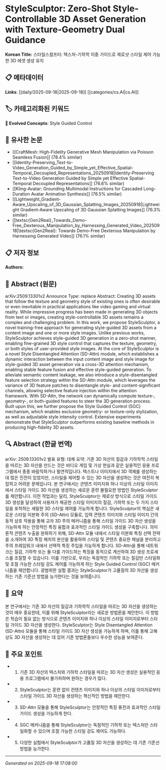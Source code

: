 
# StyleSculptor: Zero-Shot Style-Controllable 3D Asset Generation with Texture-Geometry Dual Guidance

**Korean Title:** 스타일스컬프터: 텍스처-기하학 이중 가이드로 제로샷 스타일 제어 가능한 3D 에셋 생성 유지

## 📋 메타데이터

**Links**: [[daily/2025-09-18|2025-09-18]] [[categories/cs.AI|cs.AI]]

## 🏷️ 카테고리화된 키워드
**🚀 Evolved Concepts**: Style Guided Control

## 🔗 유사한 논문
- [[CraftMesh: High-Fidelity Generative Mesh Manipulation via Poisson Seamless Fusion]] (78.4% similar)
- [[Identity-Preserving_Text-to-Video_Generation_Guided_by_Simple_yet_Effective_Spatial-Temporal_Decoupled_Representations_20250918|Identity-Preserving Text-to-Video Generation Guided by Simple yet Effective Spatial-Temporal Decoupled Representations]] (76.6% similar)
- [[Kling-Avatar: Grounding Multimodal Instructions for Cascaded Long-Duration Avatar Animation Synthesis]] (76.5% similar)
- [[Lightweight_Gradient-Aware_Upscaling_of_3D_Gaussian_Splatting_Images_20250918|Lightweight Gradient-Aware Upscaling of 3D Gaussian Splatting Images]] (76.3% similar)
- [[textsc{Gen2Real}_Towards_Demo-Free_Dexterous_Manipulation_by_Harnessing_Generated_Video_20250918|\textsc{Gen2Real}: Towards Demo-Free Dexterous Manipulation by Harnessing Generated Video]] (76.1% similar)

## 📋 저자 정보

**Authors:** 

## 📄 Abstract (원문)

arXiv:2509.13301v2 Announce Type: replace 
Abstract: Creating 3D assets that follow the texture and geometry style of existing ones is often desirable or even inevitable in practical applications like video gaming and virtual reality. While impressive progress has been made in generating 3D objects from text or images, creating style-controllable 3D assets remains a complex and challenging problem. In this work, we propose StyleSculptor, a novel training-free approach for generating style-guided 3D assets from a content image and one or more style images. Unlike previous works, StyleSculptor achieves style-guided 3D generation in a zero-shot manner, enabling fine-grained 3D style control that captures the texture, geometry, or both styles of user-provided style images. At the core of StyleSculptor is a novel Style Disentangled Attention (SD-Attn) module, which establishes a dynamic interaction between the input content image and style image for style-guided 3D asset generation via a cross-3D attention mechanism, enabling stable feature fusion and effective style-guided generation. To alleviate semantic content leakage, we also introduce a style-disentangled feature selection strategy within the SD-Attn module, which leverages the variance of 3D feature patches to disentangle style- and content-significant channels, allowing selective feature injection within the attention framework. With SD-Attn, the network can dynamically compute texture-, geometry-, or both-guided features to steer the 3D generation process. Built upon this, we further propose the Style Guided Control (SGC) mechanism, which enables exclusive geometry- or texture-only stylization, as well as adjustable style intensity control. Extensive experiments demonstrate that StyleSculptor outperforms existing baseline methods in producing high-fidelity 3D assets.

## 🔍 Abstract (한글 번역)

arXiv: 2509.13301v2 발표 유형: 대체
요약: 기존 3D 자산의 질감과 기하학적 스타일을 따르는 3D 자산을 만드는 것은 비디오 게임 및 가상 현실과 같은 실용적인 응용 프로그램에서 종종 바람직하거나 필연적입니다. 텍스트나 이미지에서 3D 객체를 생성하는 데 많은 진전이 있었지만, 스타일을 제어할 수 있는 3D 자산을 생성하는 것은 여전히 복잡하고 어려운 문제입니다. 본 연구에서는 콘텐츠 이미지와 하나 이상의 스타일 이미지에서 스타일 가이드 3D 자산을 생성하는 새로운 훈련 불필요한 방법인 StyleSculptor를 제안합니다. 이전 작업과는 달리, StyleSculptor는 제로샷 방식으로 스타일 가이드 3D 생성을 달성하여 사용자가 제공한 스타일 이미지의 질감, 기하학 또는 두 가지 스타일을 포착하는 세밀한 3D 스타일 제어를 가능하게 합니다. StyleSculptor의 핵심은 새로운 스타일 이분화 주의 (SD-Attn) 모듈로, 입력 콘텐츠 이미지와 스타일 이미지 간의 동적 상호 작용을 통해 교차 3D 주의 메커니즘을 통해 스타일 가이드 3D 자산 생성을 가능하게 하는 안정적인 특징 융합과 효과적인 스타일 가이드 생성을 구축합니다. 의미론적 콘텐츠 누출을 완화하기 위해, SD-Attn 모듈 내에서 스타일 이분화 특징 선택 전략을 소개하여 3D 특징 패치의 분산을 활용하여 스타일 및 콘텐츠 중요한 채널을 분리하고 주의 프레임워크 내에서 선택적 특징 주입을 가능하게 합니다. SD-Attn을 통해 네트워크는 질감, 기하학 또는 둘 다를 가이드하는 특징을 동적으로 계산하여 3D 생성 프로세스를 조절할 수 있습니다. 이를 기반으로, 우리는 독점적인 기하학 또는 질감만 스타일화 및 조절 가능한 스타일 강도 제어를 가능하게 하는 Style Guided Control (SGC) 메커니즘을 제안합니다. 광범위한 실험 결과는 StyleSculptor가 고품질의 3D 자산을 생성하는 기존 기준선 방법을 능가한다는 것을 보여줍니다.

## 📝 요약

본 연구에서는 기존 3D 자산의 질감과 기하학적 스타일을 따르는 3D 자산을 생성하는 것이 매우 중요한데, 이를 위해 StyleSculptor라는 새로운 방법론을 제안한다. 이 방법은 학습이 필요 없는 방식으로 콘텐츠 이미지와 하나 이상의 스타일 이미지로부터 스타일 가이드 3D 자산을 생성한다. StyleSculptor는 Style Disentangled Attention (SD-Attn) 모듈을 통해 스타일 가이드 3D 자산 생성을 가능하게 하며, 이를 통해 고해상도 3D 자산을 생성하는 데 있어 기존 방법론들보다 우수한 성능을 보여준다.

## 🎯 주요 포인트

- 1. 기존 3D 자산의 텍스처와 기하학 스타일을 따르는 3D 자산 생성은 실용적인 응용 프로그램에서 불가피하며 원하는 경우가 많다.

- 2. StyleSculptor는 훈련 없이 컨텐츠 이미지와 하나 이상의 스타일 이미지로부터 스타일 가이드 3D 자산을 생성하는 혁신적인 방법을 제안한다.

- 3. SD-Attn 모듈을 통해 StyleSculptor는 안정적인 특징 퓨전과 효과적인 스타일 가이드 생성을 가능하게 한다.

- 4. SGC 메커니즘을 통해 StyleSculptor는 독점적인 기하학 또는 텍스처만 스타일화할 수 있으며 조절 가능한 스타일 강도 제어도 가능하다.

- 5. 다양한 실험에서 StyleSculptor가 고품질 3D 자산을 생성하는 데 기존 기준선 방법을 능가한다.

---

*Generated on 2025-09-18 17:08:00*